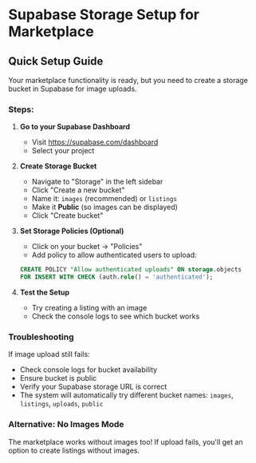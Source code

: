 # Supabase Storage Setup for Marketplace

## Quick Setup Guide

Your marketplace functionality is ready, but you need to create a storage bucket in Supabase for image uploads.

### Steps:

1. **Go to your Supabase Dashboard**
   - Visit https://supabase.com/dashboard
   - Select your project

2. **Create Storage Bucket**
   - Navigate to "Storage" in the left sidebar
   - Click "Create a new bucket"
   - Name it: `images` (recommended) or `listings`
   - Make it **Public** (so images can be displayed)
   - Click "Create bucket"

3. **Set Storage Policies (Optional)**
   - Click on your bucket → "Policies"
   - Add policy to allow authenticated users to upload:
   ```sql
   CREATE POLICY "Allow authenticated uploads" ON storage.objects
   FOR INSERT WITH CHECK (auth.role() = 'authenticated');
   ```

4. **Test the Setup**
   - Try creating a listing with an image
   - Check the console logs to see which bucket works

### Troubleshooting

If image upload still fails:
- Check console logs for bucket availability
- Ensure bucket is public
- Verify your Supabase storage URL is correct
- The system will automatically try different bucket names: `images`, `listings`, `uploads`, `public`

### Alternative: No Images Mode

The marketplace works without images too! If upload fails, you'll get an option to create listings without images.